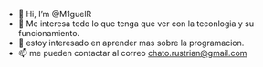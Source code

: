 - 👋 Hi, I’m @M1guelR
- 👀 Me interesa todo lo que tenga que ver con la teconlogia y su funcionamiento.
- 🌱 estoy interesado en aprender mas sobre la programacion. 
- 📫 me pueden contactar al correo chato.rustrian@gmail.com

<!---
M1guelR/M1guelR is a ✨ special ✨ repository because its `README.md` (this file) appears on your GitHub profile.
You can click the Preview link to take a look at your changes.
--->
